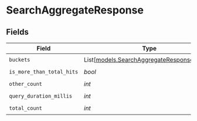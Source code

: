 # SearchAggregateResponse


## Fields

| Field                                                                                    | Type                                                                                     | Required                                                                                 | Description                                                                              |
| ---------------------------------------------------------------------------------------- | ---------------------------------------------------------------------------------------- | ---------------------------------------------------------------------------------------- | ---------------------------------------------------------------------------------------- |
| `buckets`                                                                                | List[[models.SearchAggregateResponseBucket](../models/searchaggregateresponsebucket.md)] | :heavy_check_mark:                                                                       | N/A                                                                                      |
| `is_more_than_total_hits`                                                                | *bool*                                                                                   | :heavy_check_mark:                                                                       | N/A                                                                                      |
| `other_count`                                                                            | *int*                                                                                    | :heavy_check_mark:                                                                       | N/A                                                                                      |
| `query_duration_millis`                                                                  | *int*                                                                                    | :heavy_check_mark:                                                                       | N/A                                                                                      |
| `total_count`                                                                            | *int*                                                                                    | :heavy_check_mark:                                                                       | N/A                                                                                      |
